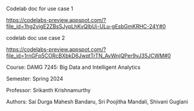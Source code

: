 Codelab doc for use case 1

https://codelabs-preview.appspot.com/?file_id=1hg2vigE2ZBsSJypLhKvQIbUi-ULu-gEsbGmKRHC-24Y#0

codelab doc use case 2

https://codelabs-preview.appspot.com/?file_id=1rnGFp5CORcBXbkD6JwqtTrTN_AvWnjQPer9vJ35JCWM#0


Course:
DAMG 7245: Big Data and Intelligent Analytics

Semester:
Spring 2024

Professor:
Srikanth Krishnamurthy

Authors:
Sai Durga Mahesh Bandaru,
Sri Poojitha Mandali,
Shivani Guglani

